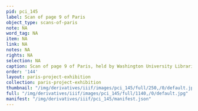```yaml
---
pid: pci_145
label: Scan of page 9 of Paris
object_type: scans-of-paris
note: NA
word_tag: NA
item: NA
link: NA
notes: NA
rights: NA
selection: NA
caption: Scan of page 9 of Paris, held by Washington University Libraries
order: '144'
layout: paris-project-exhibition
collection: paris-project-exhibition
thumbnail: "/img/derivatives/iiif/images/pci_145/full/250,/0/default.jpg"
full: "/img/derivatives/iiif/images/pci_145/full/1140,/0/default.jpg"
manifest: "/img/derivatives/iiif/pci_145/manifest.json"
---
```

